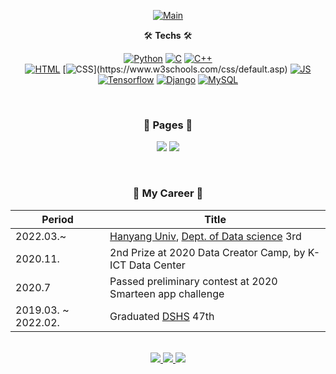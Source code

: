 <div align="center">

[![Main](https://capsule-render.vercel.app/api?type=rect&color=timeGradient&text=%20%20%23Kim_Dohoon%20%20&fontAlign=50&fontSize=50&textBg=true)](#)


🛠 <b>Techs</b> 🛠

[![Python](https://img.shields.io/badge/Python-3766AB?style=flat-square&logo=Python&logoColor=white)](https://www.python.org/)
[![C](https://img.shields.io/badge/C-A8B9CC?style=flat-square&logo=C&logoColor=white)](https://devdocs.io/c/)
[![C++](https://img.shields.io/badge/C++-00599C?style=flat-square&logo=C%2B%2B&logoColor=white)](https://learn.microsoft.com/en-us/cpp/?view=msvc-170)<br>
[![HTML](https://img.shields.io/badge/HTML-E34F26?style=flat-square&logo=HTML5&logoColor=white)](https://www.w3schools.com/TAGS/default.asp)
[![CSS](https://img.shields.io/badge/CSS-1572B6?style=flat-square&logo=css3&logoColor=white")](https://www.w3schools.com/css/default.asp)
[![JS](https://img.shields.io/badge/JS-ffb13b?style=flat-square&logo=javascript&logoColor=white)](https://www.w3schools.com/js/default.asp)<br>
[![Tensorflow](https://img.shields.io/badge/Tensorflow-FF6F00?style=flat-square&logo=Tensorflow&logoColor=white)](https://www.tensorflow.org/?hl=ko)
[![Django](https://img.shields.io/badge/Django-092E20?style=flat-square&logo=Django&logoColor=white)](https://www.djangoproject.com/)
[![MySQL](https://img.shields.io/badge/Mysql-E6B91E?style=flat-square&logo=MySql&logoColor=white)](https://www.mysql.com/)

<br>
<h3>📃 <b>Pages</b> 📃</h3>

<a href="#"></a>
    <img src="https://img.shields.io/badge/Github-181717.svg?&style=for-the-badge&logo=GitHub&logoColor=white"/>
</a>
<a href="https://www.instagram.com/kdh.yu/" target="_blank">
    <img src="https://img.shields.io/badge/Instagram-E4405F.svg?&style=for-the-badge&logo=instagram&logoColor=white"/>
</a>

<br>

<h3 align="center">📎 <b>My Career</b> 📎</h3>

|Period|Title|
|----|----|
|2022.03.~| [Hanyang Univ](https://www.hanyang.ac.kr/), [Dept. of Data science](https://hyds.hanyang.ac.kr/) 3rd|
|2020.11.| 2nd Prize at 2020 Data Creator Camp, by K-ICT Data Center|
|2020.7| Passed preliminary contest at 2020 Smarteen app challenge|
|2019.03. ~ 2022.02.| Graduated [DSHS](https://www.dshs.kr/) 47th|

<br>
<div align="center">
    <a href="https://solved.ac/profile/kdhyu" target='_blank'>
        <img src="http://mazassumnida.wtf/api/v2/generate_badge?boj=kdhyu"/>
    </a>
    <a href="#">
        <img src="https://github-readme-stats.vercel.app/api/top-langs/?username=tt-adisoh&layout=compact&show_icons=true&theme=material-palenight&hide_border=true"/>
    </a>
    <a href="#">
        <img src="https://github-readme-stats.vercel.app/api/wakatime?username=kdhyu&theme=material-palenight&hide_border=true"/>
    </a>

</div>
</div>
